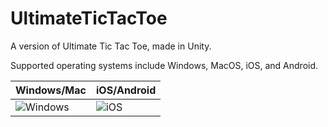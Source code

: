 # UltimateTicTacToe

A version of Ultimate Tic Tac Toe, made in Unity.

Supported operating systems include Windows, MacOS, iOS, and Android.

| Windows/Mac     | iOS/Android       |
| -------------- | -------------- |
| ![Windows](https://i.imgur.com/jWrY3s3.jpg)   | ![iOS](https://i.imgur.com/80Ue9Vz.png)    |

